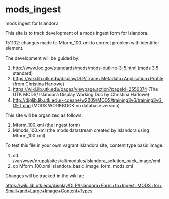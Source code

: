 # mods_ingest
mods ingest for Islandora 

This site is to track development of a mods ingest form for Islandora.

151102: changes made to Mform_100.xml to correct problem with identifier element.

The development will be guided by:
 1.  http://www.loc.gov/standards/mods/mods-outline-3-5.html (mods 3.5 standard)
 2.  https://wiki.lib.utk.edu/display/DLP/Trace+Metadata+Application+Profile (from Christina Harlowe)
 3. https://wiki.lib.utk.edu/pages/viewpage.action?pageId=2556374 (The UTK MODS/
Islandora Display Working Doc by Christina Harlowe)
 4.  http://diglib.lib.utk.edu/~cdeane/w2009/MODS/training3v6/training3v6_GET.php (MODS WORKBOOK no database version)

This site will be organized as follows:

  1. Mform_100.xml (the ingest form)
  2. Mmods_100.xml (the mods datastream created by Islandora using Mform_100.xml)
  
To test this file in your own vagrant islandora site, content type basic image:
  1. cd /var/www/drupal/sites/all/modules/islandora_solution_pack_image/xml
  2. cp Mform_100.xml islandora_basic_image_form_mods.xml

Changes will be tracked in the wiki at:

https://wiki.lib.utk.edu/display/DLP/Islandora+Form+to+Ingest+MODS+for+Small+and+Large+Image+Content+Types
